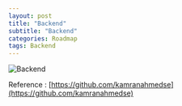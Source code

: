 ```yaml
---
layout: post
title: "Backend"
subtitle: "Backend"
categories: Roadmap
tags: Backend
---
```


![Backend](https://led74.github.io/assets/img/post/backend.png)

Reference : 
[https://github.com/kamranahmedse](https://github.com/kamranahmedse)
